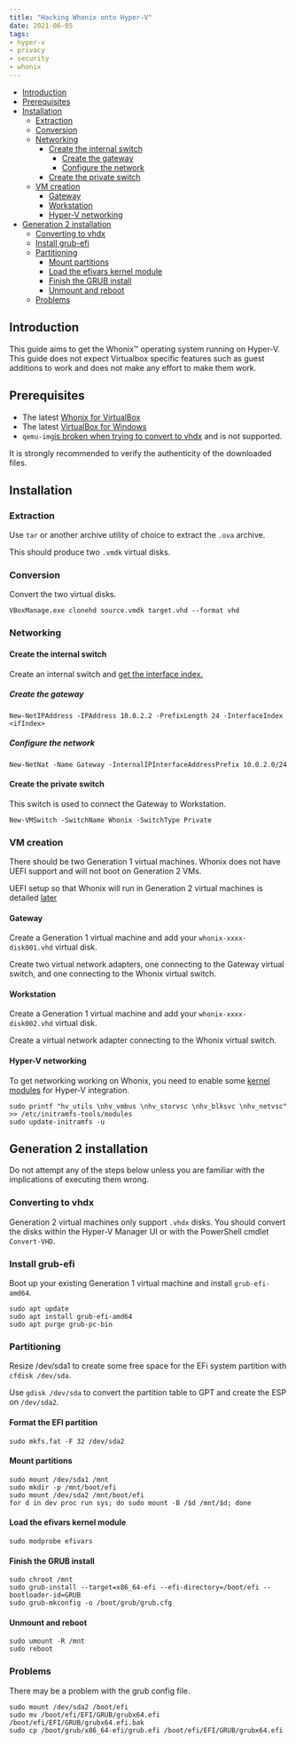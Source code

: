 ```yaml
---
title: "Hacking Whonix onto Hyper-V"
date: 2021-06-05
tags:
- hyper-v
- privacy
- security
- whonix
---
```


* [Introduction](#introduction)
* [Prerequisites](#prerequisites)
* [Installation](#installation)
    * [Extraction](#extraction)
    * [Conversion](#conversion)
    * [Networking](#networking)
        * [Create the internal switch](#create-the-internal-switch)
            * [Create the gateway](#create-the-gateway)
            * [Configure the network](#configure-the-network)
        * [Create the private switch](#create-the-private-switch)
    * [VM creation](#vm-creation)
        * [Gateway](#gateway)
        * [Workstation](#workstation)
        * [Hyper-V networking](#hyper-v-networking)
* [Generation 2 installation](#generation-2-installation)
    * [Converting to vhdx](#converting-to-vhdx)
    * [Install grub-efi](#install-grub-efi)
    * [Partitioning](#partitioning)
        * [Mount partitions](#mount-partitions)
        * [Load the efivars kernel module](#load-the-efivars-kernel-module)
        * [Finish the GRUB install](#finish-the-grub-install)
        * [Unmount and reboot](#unmount-and-reboot)
    * [Problems](#problems)

## Introduction

This guide aims to get the Whonix™ operating system running on Hyper-V. This guide does not expect Virtualbox specific features such as guest additions to work and does not make any effort to make them work.

## Prerequisites

* The latest [Whonix for VirtualBox](https://www.whonix.org/wiki/VirtualBox)
* The latest [VirtualBox for Windows](https://www.virtualbox.org/wiki/Downloads)
* `qemu-img`[is broken when trying to convert to vhdx](https://gitlab.com/qemu-project/qemu/-/issues/250) and is not supported.

It is strongly recommended to verify the authenticity of the downloaded files.

## Installation

### Extraction

Use `tar` or another archive utility of choice to extract the `.ova` archive.

This should produce two `.vmdk` virtual disks.

### Conversion

Convert the two virtual disks.

```
VBoxManage.exe clonehd source.vmdk target.vhd --format vhd
```

### Networking

#### Create the internal switch

Create an internal switch and [get the interface index.](https://docs.microsoft.com/en-us/virtualization/hyper-v-on-windows/user-guide/setup-nat-network#create-a-nat-virtual-network)

##### Create the gateway

```
New-NetIPAddress -IPAddress 10.0.2.2 -PrefixLength 24 -InterfaceIndex <ifIndex>
```

##### Configure the network

```
New-NetNat -Name Gateway -InternalIPInterfaceAddressPrefix 10.0.2.0/24
```

#### Create the private switch

This switch is used to connect the Gateway to Workstation.

```
New-VMSwitch -SwitchName Whonix -SwitchType Private
```

### VM creation 

There should be two Generation 1 virtual machines. Whonix does not have UEFI support and will not boot on Generation 2 VMs. 

UEFI setup so that Whonix will run in Generation 2 virtual machines is detailed [later](#generation-2-installation)

#### Gateway

Create a Generation 1 virtual machine and add your `whonix-xxxx-disk001.vhd` virtual disk.

Create two virtual network adapters, one connecting to the Gateway virtual switch, and one connecting to the Whonix virtual switch.

#### Workstation

Create a Generation 1 virtual machine and add your `whonix-xxxx-disk002.vhd` virtual disk.

Create a virtual network adapter connecting to the Whonix virtual switch.

#### Hyper-V networking

To get networking working on Whonix, you need to enable some [kernel modules](https://blog.jitdor.com/2020/02/08/enable-hyper-v-integration-services-for-your-ubuntu-guest-vms/) for Hyper-V integration.

```
sudo printf "hv_utils \nhv_vmbus \nhv_storvsc \nhv_blksvc \nhv_netvsc" >> /etc/initramfs-tools/modules
sudo update-initramfs -u
```

## Generation 2 installation

Do not attempt any of the steps below unless you are familiar with the implications of executing them wrong.

### Converting to vhdx

Generation 2 virtual machines only support `.vhdx` disks. You should convert the disks within the Hyper-V Manager UI or with the PowerShell cmdlet `Convert-VHD`.

### Install grub-efi

Boot up your existing Generation 1 virtual machine and install `grub-efi-amd64`.

```
sudo apt update
sudo apt install grub-efi-amd64
sudo apt purge grub-pc-bin
```

### Partitioning

Resize /dev/sda1 to create some free space for the EFi system partition with `cfdisk /dev/sda`.

Use `gdisk /dev/sda` to convert the partition table to GPT and create the ESP on `/dev/sda2`.

#### Format the EFI partition

```
sudo mkfs.fat -F 32 /dev/sda2
```

#### Mount partitions

```
sudo mount /dev/sda1 /mnt
sudo mkdir -p /mnt/boot/efi
sudo mount /dev/sda2 /mnt/boot/efi
for d in dev proc run sys; do sudo mount -B /$d /mnt/$d; done
```

#### Load the efivars kernel module

```
sudo modprobe efivars
```

#### Finish the GRUB install

```
sudo chroot /mnt
sudo grub-install --target=x86_64-efi --efi-directory=/boot/efi --bootloader-id=GRUB
sudo grub-mkconfig -o /boot/grub/grub.cfg
```

#### Unmount and reboot

```
sudo umount -R /mnt
sudo reboot
```

### Problems

There may be a problem with the grub config file.

```
sudo mount /dev/sda2 /boot/efi
sudo mv /boot/efi/EFI/GRUB/grubx64.efi /boot/efi/EFI/GRUB/grubx64.efi.bak
sudo cp /boot/grub/x86_64-efi/grub.efi /boot/efi/EFI/GRUB/grubx64.efi
```
